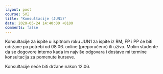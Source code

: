 ```yaml
---
layout: post
course: SVI
title: "Konsultacije (JUN1)"
date: 2020-05-24 14:40:00 +0100
comments: false
---
```


Konsultacije za ispite u ispitnom roku JUN1 za ispite iz RM, FP i PP će biti 
održane po potrebi od 08.06. online (preporučeno) ili uživo. Molim studente da
se dogovore interno kada im najviše odgovara i dostave mi termine konsultacija 
za pomenute kurseve. 

Konsultacije neće biti držane nakon 12.06.
